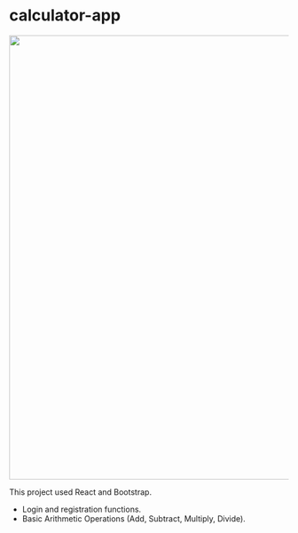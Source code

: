 # calculator-app

<img src = "https://github.com/jiafie7/calculator-app/presentation.gif" width = "800px" />

This project used React and Bootstrap.

- Login and registration functions.
- Basic Arithmetic Operations (Add, Subtract, Multiply, Divide).
